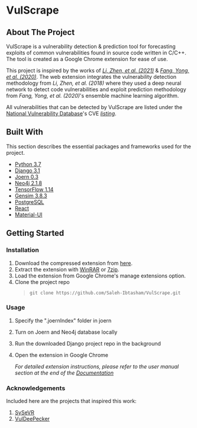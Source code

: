 # VulScrape

## About The Project

VulScrape is a vulnerability detection & prediction tool for forecasting exploits of common vulnerabilities found in source code written in C/C++. The tool is created as a Google Chrome extension for ease of use. 

This project is inspired by the works of *[Li, Zhen, et al. (2021)](https://ieeexplore.ieee.org/abstract/document/9321538)* & *[Fang, Yong, et al. (2020)](https://journals.plos.org/plosone/article?id=10.1371/journal.pone.0228439)*. The web extension integrates the vulnerability detection methodology from  *Li, Zhen, et al. (2018)* where they used a deep neural network to detect code vulnerabilities and exploit prediction methodology from *Fang, Yong, et al. (2020)*'s ensemble machine learning algorithm.

All vulnerabilities that can be detected by VulScrape are listed under the [National Vulnerability Database](https://nvd.nist.gov/)'s CVE *[listing](https://nvd.nist.gov/vuln/full-listing)*.

## Built With

This section describes the essential packages and frameworks used for the project.

- [Python 3.7](https://www.python.org/downloads/release/python-370/)
- [Django 3.1](https://www.djangoproject.com/download/)
- [Joern 0.3](https://joern.io/)
- [Neo4j 2.1.8](https://community.chocolatey.org/packages/neo4j-community/2.1.8.20150617#dependencies)
- [TensorFlow 1.14](https://github.com/tensorflow/tensorflow/releases/tag/v1.14.0-rc1)
- [Gensim 3.8.3](https://pypi.org/project/gensim/3.8.3/)
- [PostgreSQL](https://www.postgresql.org/)
- [React](https://reactjs.org/)
- [Material-UI](https://mui.com/)


## Getting Started
### Installation

1. Download the compressed extension from [here](https://github.com/Saleh-Ibtasham/VulScrape/releases/tag/add-on).
2. Extract the extension with [WinRAR](https://www.win-rar.com/start.html?&L=0) or [7zip](https://www.7-zip.org/).
3. Load the extension from Google Chrome's manage extensions option.
4. Clone the project repo
    > `git clone https://github.com/Saleh-Ibtasham/VulScrape.git`

### Usage
1. Specify the ".joernIndex" folder in joern
2. Turn on Joern and Neo4j database locally
3. Run the downloaded Django project repo in the background
4. Open the extension in Google Chrome

    *For detailed extension instructions, please refer to the user manual section at the end of the [Documentation](https://github.com/Saleh-Ibtasham/VulScrape/blob/master/VuleScrape_documentation.pdf)*

### Acknowledgements
Included here are the projects that inspired this work:

1. [SySeVR](https://github.com/SySeVR/SySeVR)
2. [VulDeePecker](https://github.com/CGCL-codes/VulDeePecker)